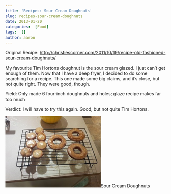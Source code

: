 ```yaml
---
title: 'Recipes: Sour Cream Doughnuts'
slug: recipes-sour-cream-doughnuts
date: 2013-01-20
categories:  [Food]
tags:  []
author: aaron
---
```


Original Recipe: <http://christiescorner.com/2011/10/19/recipe-old-fashioned-sour-cream-doughnuts/>

My favourite Tim Hortons doughnut is the sour cream glazed. I just can’t get enough of them. Now that I have a deep fryer, I decided to do some searching for a recipe. This one made some big claims, and it’s close, but not quite right. They were good, though.

Yield: Only made 6 four-inch doughnuts and holes; glaze recipe makes far too much

Verdict: I will have to try this again. Good, but not quite Tim Hortons.

[![Sour Cream Doughnuts](2013-01-12-19.37.05-300x225.jpg)](2013-01-12-19.37.05.jpg)Sour Cream Doughnuts
